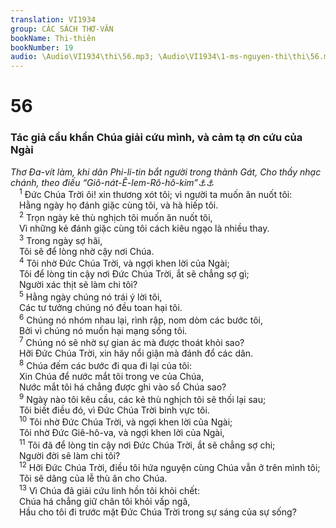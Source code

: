 ```yaml
---
translation: VI1934
group: CÁC SÁCH THƠ-VĂN
bookName: Thi-thiên 
bookNumber: 19
audio: \Audio\VI1934\thi\56.mp3; \Audio\VI1934\1-ms-nguyen-thi\thi\56.mp3
---
```


<div class="title"><h1>56</h1><h3>Tác giả cầu khẩn Chúa giải cứu mình, và cảm tạ ơn cứu của Ngài</h3><i>Thơ Đa-vít làm, khi dân Phi-li-tin bắt người trong thành Gát, Cho thầy nhạc chánh, theo điếu “Giô-nát-Ê-lem-Rô-hô-kim”<a data-toggle="tooltip" data-placement="bottom" title="Chánh nghĩa là: bồ câu của cây thông phương xa">⚓</a><a data-toggle="tooltip" data-placement="bottom" title="1Sa 21:13-15">⚓</a></i></div>
<span class="verse thi_56_1"> <sup>1</sup> Đức Chúa Trời ôi! xin thương xót tôi; vì người ta muốn ăn nuốt tôi: <br/> Hằng ngày họ đánh giặc cùng tôi, và hà hiếp tôi. <br/></span>
<span class="verse thi_56_2"> <sup>2</sup> Trọn ngày kẻ thù nghịch tôi muốn ăn nuốt tôi, <br/> Vì những kẻ đánh giặc cùng tôi cách kiêu ngạo là nhiều thay. <br/></span>
<span class="verse thi_56_3"> <sup>3</sup> Trong ngày sợ hãi, <br/> Tôi sẽ để lòng nhờ cậy nơi Chúa. <br/></span>
<span class="verse thi_56_4"> <sup>4</sup> Tôi nhờ Đức Chúa Trời, và ngợi khen lời của Ngài; <br/> Tôi để lòng tin cậy nơi Đức Chúa Trời, ắt sẽ chẳng sợ gì; <br/> Người xác thịt sẽ làm chi tôi? <br/></span>
<span class="verse thi_56_5"> <sup>5</sup> Hằng ngày chúng nó trái ý lời tôi, <br/> Các tư tưởng chúng nó đều toan hại tôi. <br/></span>
<span class="verse thi_56_6"> <sup>6</sup> Chúng nó nhóm nhau lại, rình rập, nom dòm các bước tôi, <br/> Bởi vì chúng nó muốn hại mạng sống tôi. <br/></span>
<span class="verse thi_56_7"> <sup>7</sup> Chúng nó sẽ nhờ sự gian ác mà được thoát khỏi sao? <br/> Hỡi Đức Chúa Trời, xin hãy nổi giận mà đánh đổ các dân. <br/></span>
<span class="verse thi_56_8"> <sup>8</sup> Chúa đếm các bước đi qua đi lại của tôi: <br/> Xin Chúa để nước mắt tôi trong ve của Chúa, <br/> Nước mắt tôi há chẳng được ghi vào sổ Chúa sao? <br/></span>
<span class="verse thi_56_9"> <sup>9</sup> Ngày nào tôi kêu cầu, các kẻ thù nghịch tôi sẽ thối lại sau; <br/> Tôi biết điều đó, vì Đức Chúa Trời binh vực tôi. <br/></span>
<span class="verse thi_56_10"> <sup>10</sup> Tôi nhờ Đức Chúa Trời, và ngợi khen lời của Ngài; <br/> Tôi nhờ Đức Giê-hô-va, và ngợi khen lời của Ngài, <br/></span>
<span class="verse thi_56_11"> <sup>11</sup> Tôi đã để lòng tin cậy nơi Đức Chúa Trời, ắt sẽ chẳng sợ chi; <br/> Người đời sẽ làm chi tôi? <br/></span>
<span class="verse thi_56_12"> <sup>12</sup> Hỡi Đức Chúa Trời, điều tôi hứa nguyện cùng Chúa vẫn ở trên mình tôi; <br/> Tôi sẽ dâng của lễ thù ân cho Chúa. <br/></span>
<span class="verse thi_56_13"> <sup>13</sup> Vì Chúa đã giải cứu linh hồn tôi khỏi chết: <br/> Chúa há chẳng giữ chân tôi khỏi vấp ngã, <br/> Hầu cho tôi đi trước mặt Đức Chúa Trời trong sự sáng của sự sống? <br/></span>
